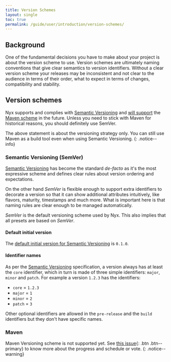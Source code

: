 ```yaml
---
title: Version Schemes
layout: single
toc: true
permalink: /guide/user/introduction/version-schemes/
---
```


## Background

One of the fundamental decisions you have to make about your project is about the version scheme to use. Version schemes are ultimately naming conventions that give clear semantics to version identifiers. Without a clear version scheme your releases may be inconsistent and not clear to the audience in terms of their order, what to expect in terms of changes, compatibility and stability.

## Version schemes

Nyx supports and complies with [Semantic Versioning](#semantic-versioning-semver) and [will support](https://github.com/mooltiverse/nyx/issues/4) the [Maven scheme](#maven) in the future. Unless you need to stick with Maven for historical reasons, you should definitely use SemVer.

The above statement is about the versioning strategy only. You can still use Maven as a build tool even when using Semantic Versioning.
{: .notice--info}

### Semantic Versioning (SemVer)

[Semantic Versioning](https://semver.org/) has become the standard *de-facto* as it's the most expressive scheme and defines clear rules about version ordering and expectations.

On the other hand *SemVer* is flexible enough to support extra identifiers to decorate a version so that it can show additional attributes intuitively, like flavors, maturity, timestamps and much more. What is important here is that naming rules are clear enough to be managed automatically.

*SemVer* is the default versioning scheme used by Nyx. This also implies that all presets are based on *SemVer*.

#### Default initial version

The [default initial version for Semantic Versioning](https://semver.org/#how-should-i-deal-with-revisions-in-the-0yz-initial-development-phase) is `0.1.0`.

#### Identifier names

As per the [Semantic Versioning](https://semver.org/) specification, a version always has at least the `core` identifier, which in turn is made of three simple identifiers: `major`, `minor` and `patch`. For example a version `1.2.3` has the identifiers:

* `core` = `1.2.3`
* `major` = `1`
* `minor` = `2`
* `patch` = `3`

Other optional identifiers are allowed in the `pre-release` and the `build` identifiers but they don't have specific names.

### Maven

Maven Versioning scheme is not supported yet. See [this issue](https://github.com/mooltiverse/nyx/issues/4){: .btn .btn--primary} to know more about the progress and schedule or vote.
{: .notice--warning}
